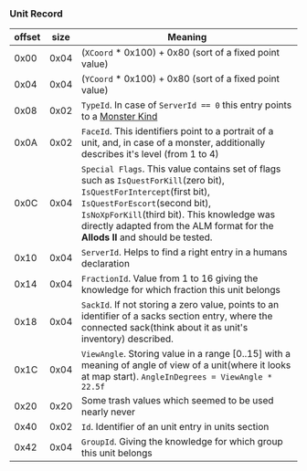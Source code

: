### Unit Record

 offset | size | Meaning
--------|------|--------
0x00 | 0x04 | (`XCoord` * 0x100) + 0x80 (sort of a fixed point value)
0x04 | 0x04 | (`YCoord` * 0x100) + 0x80 (sort of a fixed point value)
0x08 | 0x02 | `TypeId`. In case of `ServerId == 0` this entry points to a [Monster Kind](../../Enumerations/ALM/MonsterKind.md)
0x0A | 0x02 | `FaceId`. This identifiers point to a portrait of a unit, and, in case of a monster, additionally describes it's level (from 1 to 4)
0x0C | 0x04 | `Special Flags`. This value contains set of flags such as `IsQuestForKill`(zero bit), `IsQuestForIntercept`(first bit), `IsQuestForEscort`(second bit), `IsNoXpForKill`(third bit). This knowledge was directly adapted from the ALM format for the **Allods II** and should be tested.
0x10 | 0x04 | `ServerId`. Helps to find a right entry in a humans declaration
0x14 | 0x04 | `FractionId`. Value from 1 to 16 giving the knowledge for which fraction this unit belongs
0x18 | 0x04 | `SackId`. If not storing a zero value, points to an identifier of a sacks section entry, where the connected sack(think about it as unit's inventory) described.
0x1C | 0x04 | `ViewAngle`. Storing value in a range [0..15] with a meaning of angle of view of a unit(where it looks at map start). `AngleInDegrees = ViewAngle * 22.5f`
0x20 | 0x20 | Some trash values which seemed to be used nearly never
0x40 | 0x02 | `Id`. Identifier of an unit entry in units section
0x42 | 0x04 | `GroupId`. Giving the knowledge for which group this unit belongs
